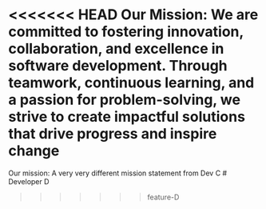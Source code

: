 <<<<<<< HEAD
Our Mission:
We are committed to fostering innovation, collaboration, and excellence in software development. Through teamwork, continuous learning, and a passion for problem-solving, we strive to create impactful solutions that drive progress and inspire change
=======
Our mission: A very very different mission statement from Dev C  # Developer D
>>>>>>> feature-D

